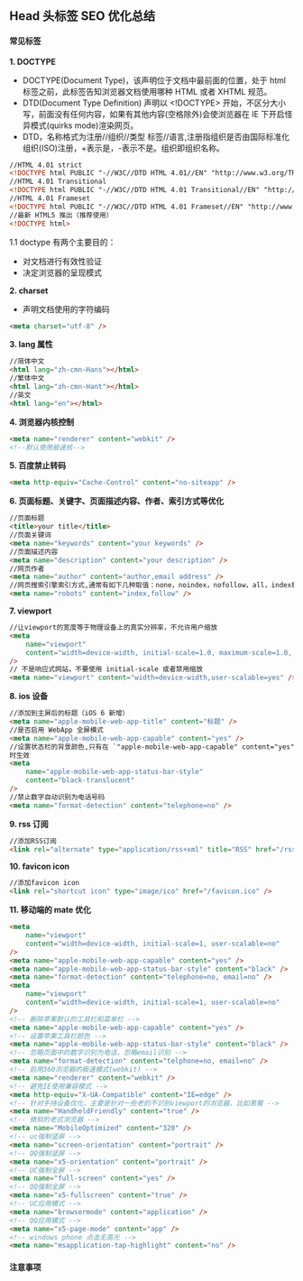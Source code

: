 ## **Head 头标签 SEO 优化总结**

#### 常见标签

**1. DOCTYPE**

- DOCTYPE(Document Type)，该声明位于文档中最前面的位置，处于 html 标签之前，此标签告知浏览器文档使用哪种 HTML 或者 XHTML 规范。
- DTD(Document Type Definition) 声明以 <!DOCTYPE> 开始，不区分大小写，前面没有任何内容，如果有其他内容(空格除外)会使浏览器在 IE 下开启怪异模式(quirks mode)渲染网页。
- DTD，名称格式为注册//组织//类型 标签//语言,注册指组织是否由国际标准化组织(ISO)注册，+表示是，-表示不是。组织即组织名称。

```html
//HTML 4.01 strict
<!DOCTYPE html PUBLIC "-//W3C//DTD HTML 4.01//EN" "http://www.w3.org/TR/html4/strict.dtd">
//HTML 4.01 Transitional
<!DOCTYPE html PUBLIC "-//W3C//DTD HTML 4.01 Transitional//EN" "http://www.w3.org/TR/html4/loose.dtd">
//HTML 4.01 Frameset
<!DOCTYPE html PUBLIC "-//W3C//DTD HTML 4.01 Frameset//EN" "http://www.w3.org/TR/html4/frameset.dtd">
//最新 HTML5 推出（推荐使用）
<!DOCTYPE html>
```

1.1 doctype 有两个主要目的：

- 对文档进行有效性验证
- 决定浏览器的呈现模式

**2. charset**

- 声明文档使用的字符编码

```html
<meta charset="utf-8" />
```

**3. lang 属性**

```html
//简体中文
<html lang="zh-cmn-Hans"></html>
//繁体中文
<html lang="zh-cmn-Hant"></html>
//英文
<html lang="en"></html>
```

**4. 浏览器内核控制**

```html
<meta name="renderer" content="webkit" />
<!--默认使用极速核-->
```

**5. 百度禁止转码**

```html
<meta http-equiv="Cache-Control" content="no-siteapp" />
```

**6. 页面标题、关键字、页面描述内容、作者、索引方式等优化**

```html
//页面标题
<title>your title</title>
//页面关键词
<meta name="keywords" content="your keywords" />
//页面描述内容
<meta name="description" content="your description" />
//网页作者
<meta name="author" content="author,email address" />
//网页搜索引擎索引方式,通常有如下几种取值：none，noindex，nofollow，all，index和follow。
<meta name="robots" content="index,follow" />
```

**7. viewport**

```html
//让viewport的宽度等于物理设备上的真实分辨率，不允许用户缩放
<meta
	name="viewport"
	content="width=device-width, initial-scale=1.0, maximum-scale=1.0, minimum-scale=1.0, user-scalable=no"
/>
// 不是响应式网站，不要使用 initial-scale 或者禁用缩放
<meta name="viewport" content="width=device-width,user-scalable=yes" />
```

**8. ios 设备**

```html
//添加到主屏后的标题（iOS 6 新增）
<meta name="apple-mobile-web-app-title" content="标题" />
//是否启用 WebApp 全屏模式
<meta name="apple-mobile-web-app-capable" content="yes" />
//设置状态栏的背景颜色,只有在 `"apple-mobile-web-app-capable" content="yes"`
时生效
<meta
	name="apple-mobile-web-app-status-bar-style"
	content="black-translucent"
/>
//禁止数字自动识别为电话号码
<meta name="format-detection" content="telephone=no" />
```

**9. rss 订阅**

```html
//添加RSS订阅
<link rel="alternate" type="application/rss+xml" title="RSS" href="/rss.xml" />
```

**10. favicon icon**

```html
//添加favicon icon
<link rel="shortcut icon" type="image/ico" href="/favicon.ico" />
```

**11. 移动端的 mate 优化**

```html
<meta
	name="viewport"
	content="width=device-width, initial-scale=1, user-scalable=no"
/>
<meta name="apple-mobile-web-app-capable" content="yes" />
<meta name="apple-mobile-web-app-status-bar-style" content="black" />
<meta name="format-detection" content="telephone=no, email=no" />
<meta
	name="viewport"
	content="width=device-width, initial-scale=1, user-scalable=no"
/>
<!-- 删除苹果默认的工具栏和菜单栏 -->
<meta name="apple-mobile-web-app-capable" content="yes" />
<!-- 设置苹果工具栏颜色 -->
<meta name="apple-mobile-web-app-status-bar-style" content="black" />
<!-- 忽略页面中的数字识别为电话，忽略email识别 -->
<meta name="format-detection" content="telphone=no, email=no" />
<!-- 启用360浏览器的极速模式(webkit) -->
<meta name="renderer" content="webkit" />
<!-- 避免IE使用兼容模式 -->
<meta http-equiv="X-UA-Compatible" content="IE=edge" />
<!-- 针对手持设备优化，主要是针对一些老的不识别viewport的浏览器，比如黑莓 -->
<meta name="HandheldFriendly" content="true" />
<!-- 微软的老式浏览器 -->
<meta name="MobileOptimized" content="320" />
<!-- uc强制竖屏 -->
<meta name="screen-orientation" content="portrait" />
<!-- QQ强制竖屏 -->
<meta name="x5-orientation" content="portrait" />
<!-- UC强制全屏 -->
<meta name="full-screen" content="yes" />
<!-- QQ强制全屏 -->
<meta name="x5-fullscreen" content="true" />
<!-- UC应用模式 -->
<meta name="browsermode" content="application" />
<!-- QQ应用模式 -->
<meta name="x5-page-mode" content="app" />
<!-- windows phone 点击无高光 -->
<meta name="msapplication-tap-highlight" content="no" />
```

#### 注意事项
